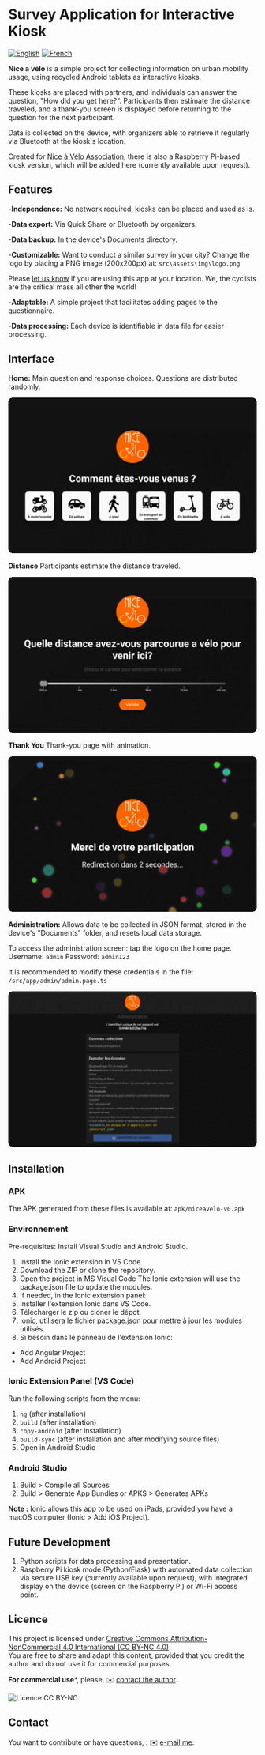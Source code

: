 # Survey Application for Interactive Kiosk
[![English](https://img.shields.io/badge/Language-English-blue)](README.en.md)
[![French](https://img.shields.io/badge/Language-French-blue)](README.md)

**Nice a vélo** is a simple project for collecting information on urban mobility usage, using recycled Android tablets as interactive kiosks.

These kiosks are placed with partners, and individuals can answer the question, "How did you get here?". Participants then estimate the distance traveled, and a thank-you screen is displayed before returning to the question for the next participant.

Data is collected on the device, with organizers able to retrieve it regularly via Bluetooth at the kiosk's location.

Created for  [Nice à Vélo Association](https://niceavelo.org), there is also a Raspberry Pi-based kiosk version, which will be added here (currently available upon request).

## Features

-**Independence:** No network required, kiosks can be placed and used as is.

-**Data export:** Via Quick Share or Bluetooth by organizers.

-**Data backup:** In the device's Documents directory.

-**Customizable:** Want to conduct a similar survey in your city? Change the logo by placing a PNG image (200x200px) at:
`src\assets\img\logo.png`

Please [let us know](https://niceavelo.org/?pagename=contact) if you are using this app at your location. We, the cyclists are the critical mass all other the world!

-**Adaptable:** A simple project that facilitates adding pages to the questionnaire.

-**Data processing:** Each device is identifiable in data file for easier processing.

## Interface

**Home:**
Main question and response choices.
Questions are distributed randomly.

![Home theme dark](img/home_d.png)

**Distance**
Participants estimate the distance traveled.

![Distance theme dark](img/distance_d.png)

**Thank You**
Thank-you page with animation.

![Thank you theme dark](img/merci_d.png)

**Administration:**
Allows data to be collected in JSON format, stored in the device's "Documents" folder, and resets local data storage.

To access the administration screen: tap the logo on the home page.
Username: `admin` Password: `admin123`

It is recommended to modify these credentials in the file:
`/src/app/admin/admin.page.ts`

![Administration theme dark](img/admin_d.png)

## Installation

### APK
The APK generated from these files is available at:
`apk/niceavelo-v0.apk`

### Environnement
Pre-requisites: Install Visual Studio and Android Studio.

1. Install the Ionic extension in VS Code.
2. Download the ZIP or clone the repository.
3. Open the project in MS Visual Code
   The Ionic extension will use the package.json file to update the modules.
4. If needed, in the Ionic extension panel:
1. Installer l'extension Ionic dans VS Code.
2. Télécharger le zip ou cloner le dépot.
3. Ionic, utilisera le fichier package.json pour mettre à jour les modules utilisés.
4. Si besoin dans le panneau de l'extension Ionic: 
  - Add Angular Project
  - Add Android Project

### Ionic Extension Panel (VS Code)
Run the following scripts from the menu:

1. `ng` (after installation)
2. `build` (after installation)
3. `copy-android` (after installation)
4. `build-sync` (after installation and after modifying source files)
5. Open in Android Studio

### Android Studio
1. Build > Compile all Sources
2. Build > Generate App Bundles or APKS > Generates APKs

**Note :**
Ionic allows this app to be used on iPads, provided you have a macOS computer (Ionic > Add iOS Project).

## Future Development

1. Python scripts for data processing and presentation.
2. Raspberry Pi kiosk mode (Python/Flask) with automated data collection via secure USB key (currently available upon request), with integrated display on the device (screen on the Raspberry Pi) or Wi-Fi access point.

## Licence

This project is licensed under [Creative Commons Attribution-NonCommercial 4.0 International (CC BY-NC 4.0)](https://creativecommons.org/licenses/by-nc/4.0/deed.en).  
You are free to share and adapt this content, provided that you credit the author and do not use it for commercial purposes.

**For commercial use***, please, ✉️ [contact the author](mailto:thierry.grandsart@free.fr).

![Licence CC BY-NC](https://licensebuttons.net/l/by-nc/4.0/88x31.png)

## Contact

You want to contribute or have questions, : ✉️ [e-mail me](mailto:thierry.grandsart@free.fr).